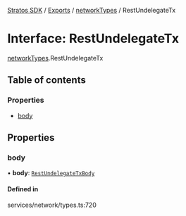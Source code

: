 [Stratos SDK](../README.md) / [Exports](../modules.md) / [networkTypes](../modules/networkTypes.md) / RestUndelegateTx

# Interface: RestUndelegateTx

[networkTypes](../modules/networkTypes.md).RestUndelegateTx

## Table of contents

### Properties

- [body](networkTypes.RestUndelegateTx.md#body)

## Properties

### body

• **body**: [`RestUndelegateTxBody`](networkTypes.RestUndelegateTxBody.md)

#### Defined in

services/network/types.ts:720
